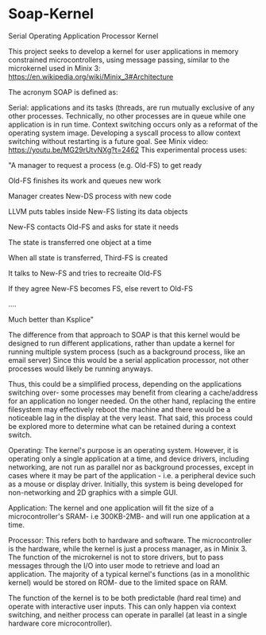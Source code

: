 # Soap-Kernel
Serial Operating Application Processor Kernel

This project seeks to develop a kernel for user applications in memory constrained microcontrollers, using message passing, similar to the microkernel used in Minix 3: https://en.wikipedia.org/wiki/Minix_3#Architecture

The acronym SOAP is defined as:

Serial: applications and its tasks (threads, are run mutually exclusive of any other processes. Technically, no other processes are in queue while one application is in run time. Context switching occurs only as a reformat of the operating system image. Developing a syscall process to allow context switching without restarting is a future goal. See Minix video: https://youtu.be/MG29rUtvNXg?t=2462 
This experimental process uses:

"A manager to request a process (e.g. Old-FS) to get ready

Old-FS finishes its work and queues new work

Manager creates New-DS process with new code

LLVM puts tables inside New-FS listing its data objects

New-FS contacts Old-FS and asks for state it needs

The state is transferred one object at a time

When all state is transferred, Third-FS is created

It talks to New-FS and tries to recreaite Old-FS

If they agree New-FS becomes FS, else revert to Old-FS

....

Much better than Ksplice"

The difference from that approach to SOAP is that this kernel would be designed to run different applications, rather than update a kernel for running multiple system process (such as a background process, like an email server) Since this would be a serial application processor, not other processes would likely be running anyways.

Thus, this could be a simplified process, depending on the applications switching over- some processes may benefit from clearing a cache/address for an application no longer needed. On the other hand, replacing the entire filesystem may effectively reboot the machine and there would be a noticeable lag in the display at the very least. That said, this process could be explored more to determine what can be retained during a context switch.

Operating: The kernel's purpose is an operating system. However, it is operating only a single application at a time, and device drivers, including networking, are not run as parallel nor as background processes, except in cases where it may be part of the application - i.e. a peripheral device such as a mouse or display driver. Initially, this system is being developed for non-networking and 2D graphics with a simple GUI.

Application: The kernel and one application will fit the size of a microcontroller's SRAM- i.e 300KB-2MB- and will run one application at a time.

Processor: This refers both to hardware and software. The microcontroller is the hardware, while the kernel is just a process manager, as in Minix 3. The function of the microkernel is not to store drivers, but to pass messages through the I/O into user mode to retrieve and load an application. The majority of a typical kernel's functions (as in a monolithic kernel) would be stored on ROM- due to the limited space on RAM.   

The function of the kernel is to be both predictable (hard real time) and operate with interactive user inputs. This can only happen via context switching, and neither process can operate in parallel (at least in a single hardware core microcontroller).

